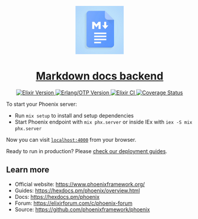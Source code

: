 <p align="center">
  <a href="https://github.com/markdown-docs/mds-backend">
    <picture>
      <img src="assets/logo.png" height="130">
    </picture>
<h1 align="center">
    Markdown docs backend
</h1>

  </a>
</p>

<p align="center">  
 <a aria-label="Elixir Version" href="https://elixir-lang.org/">
  <img alt="Elixir Version" src="https://img.shields.io/badge/Elixir-1.15.7-purple?style=for-the-badge&labelColor=000000&logo=elixir&logoColor=white">
</a>
<a aria-label="Erlang/OTP Version" href="https://www.erlang.org/">
  <img alt="Erlang/OTP Version" src="https://img.shields.io/badge/Erlang%2FOTP-26.0-red?style=for-the-badge&labelColor=000000&logo=rocket&logoColor=white">
</a>
<a aria-label="Elixir CI" href="https://github.com/markdown-docs/mds-backend/actions">
  <img alt="Elixir CI" src="https://img.shields.io/github/actions/workflow/status/markdown-docs/mds-backend/ci.yml?branch=main&style=for-the-badge&logo=github-actions&labelColor=000000&color=teal">
</a>
  <a aria-label="Coverage Status" href="https://coveralls.io/github/markdown-docs/mds-backend?branch=main">
    <img alt="Coverage Status" src="https://img.shields.io/coveralls/github/markdown-docs/mds-backend/main?style=for-the-badge&labelColor=000000&logo=coveralls&color=green">
  </a>
</p>


To start your Phoenix server:

- Run `mix setup` to install and setup dependencies
- Start Phoenix endpoint with `mix phx.server` or inside IEx with
  `iex -S mix phx.server`

Now you can visit [`localhost:4000`](http://localhost:4000) from your browser.

Ready to run in production? Please
[check our deployment guides](https://hexdocs.pm/phoenix/deployment.html).

## Learn more

- Official website: https://www.phoenixframework.org/
- Guides: https://hexdocs.pm/phoenix/overview.html
- Docs: https://hexdocs.pm/phoenix
- Forum: https://elixirforum.com/c/phoenix-forum
- Source: https://github.com/phoenixframework/phoenix
